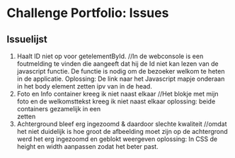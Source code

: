 # Challenge Portfolio: Issues

## Issuelijst

1. Haalt ID niet op voor getelementById. //In de webconsole is een foutmelding te vinden die aangeeft dat hij de Id niet kan lezen van de javascript functie. De functie is nodig om de bezoeker welkom te heten in de applicatie.
Oplossing: De link naar het Javascript mapje onderaan in het body element zetten ipv van in de head. 
2. Foto en Info container kreeg ik niet naast elkaar //Het blokje met mijn foto en de welkomsttekst kreeg ik niet naast elkaar
oplossing: beide containers gezamelijk in een <div> zetten
3. Achterground bleef erg ingezoomd & daardoor slechte kwaliteit //omdat het niet duidelijk is hoe groot de afbeelding moet zijn op de achtergrond werd het erg ingezoomd en geblokt weergeven
oplossing: In CSS de height en width aanpassen zodat het beter past.